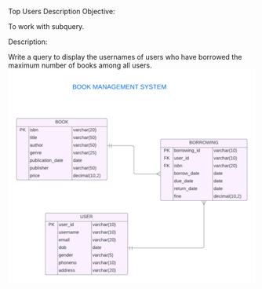 Top Users
Description
Objective:

To work with subquery.

Description:

Write a query to display the usernames of users who have borrowed the maximum number of books among all users.
![image alt](https://github.com/PraveenKumara2k33/Cognizant-JavaStack-Handson-2024/blob/afac1a7b2c141cd56f734326af7175fe08be4c84/Stage%201/SQL%20Programming/image-1.png)
